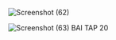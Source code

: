![Screenshot (62)](https://github.com/user-attachments/assets/b657f76d-9128-4ac2-ac53-95fbe2e7fefd)
 
![Screenshot (63)](https://github.com/user-attachments/assets/dd5a444f-30c9-4b25-81ab-735184e3e88a)
BAI TAP 20

